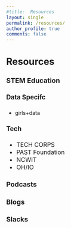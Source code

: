 ```yaml
---
#title:  Resources
layout: single
permalink: /resources/
author_profile: true
comments: false
---
```


<h2 style="font-size:25px;">
   Resources
</h2>

<h3 style="font-size:18px;">
   STEM Education
</h3>

<h4 style="font-size:17px;">
   Data Specifc
</h4>
<p style="font-size:16px;">
   <ul>
     <li>girls+data</li>
   </ul>
</p>

<h4 style="font-size:17px;">
   Tech
</h4>

<p style="font-size:16px;">
   <ul style="font-size:16px;">
      <li style="font-size:16px;">TECH CORPS</li>
      <li style="font-size:16px;">PAST Foundation</li>
      <li style="font-size:16px;">NCWIT</li>
      <li style="font-size:16px;">OH/IO</li>
   </ul>
</p>

<h3 style="font-size:18px;">
  Podcasts
</h3>

<h3 style="font-size:18px;">
  Blogs
</h3>

<h3 style="font-size:18px;">
  Slacks
</h3>
